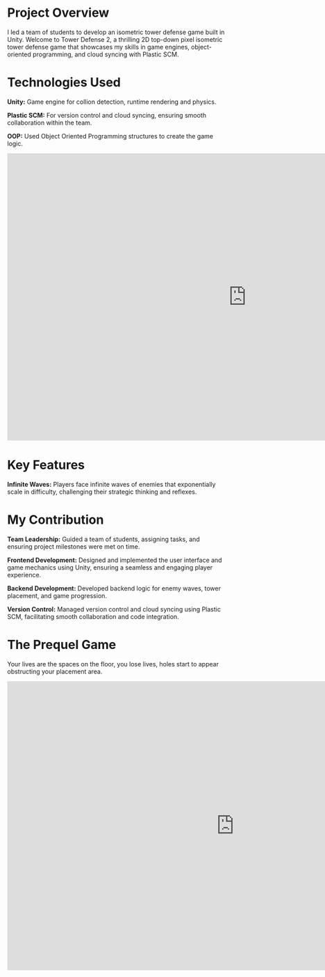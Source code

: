 # Project Overview

I led a team of students to develop an isometric tower defense game built in Unity. Welcome to Tower Defense 2, a thrilling 2D top-down pixel isometric tower defense game that showcases my skills in game engines, object-oriented programming, and cloud syncing with Plastic SCM.

# Technologies Used

**Unity:** Game engine for collion detection, runtime rendering and physics.

**Plastic SCM:** For version control and cloud syncing, ensuring smooth collaboration within the team.

**OOP:** Used Object Oriented Programming structures to create the game logic. 

<div>
<embed src='https://i.simmer.io/@TurboKozel/tower-defense-2' width='1100' height='660'></embed>
</div>

# Key Features

**Infinite Waves:** Players face infinite waves of enemies that exponentially scale in difficulty, challenging their strategic thinking and reflexes.

# My Contribution

**Team Leadership:** Guided a team of students, assigning tasks, and ensuring project milestones were met on time.

**Frontend Development:** Designed and implemented the user interface and game mechanics using Unity, ensuring a seamless and engaging player experience.

**Backend Development:** Developed backend logic for enemy waves, tower placement, and game progression.

**Version Control:** Managed version control and cloud syncing using Plastic SCM, facilitating smooth collaboration and code integration.


# The Prequel Game

Your lives are the spaces on the floor, you lose lives, holes start to appear obstructing your placement area.

<div>
<embed src="https://itch.io/embed-upload/3812759?color=3a3a3a" width="1044" height="664"></embed>
</div>